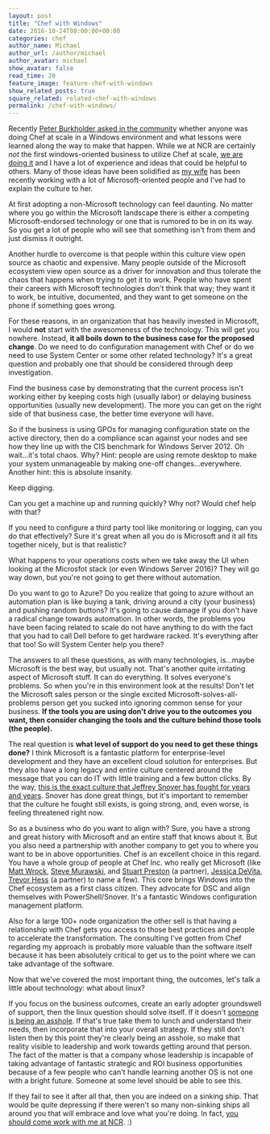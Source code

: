 ```yaml
---
layout: post
title: "Chef with Windows"
date: 2016-10-24T08:00:00+00:00
categories: chef
author_name: Michael
author_url: /author/michael
author_avatar: michael
show_avatar: false
read_time: 20
feature_image: feature-chef-with-windows
show_related_posts: true
square_related: related-chef-with-windows
permalink: /chef-with-windows/
---
```

Recently [Peter Burkholder asked in the community](https://discourse.chef.io/t/chef-in-a-windows-monoculture-success-examples/9733/7) whether anyone was doing Chef at scale in a Windows environment and what lessons were learned along the way to make that happen. While we at NCR are certainly *not* the first windows-oriented business to utilize Chef at scale, [we are doing it](https://www.youtube.com/watch?v=ZG3OZologLU&t=45s) and I have a lot of experience and ideas that could  be helpful to others. Many of those ideas have been solidified as [my wife](http://www.anniehedgie.com) has been recently working with a lot of Microsoft-oriented people and I've had to explain the culture to her.

At first adopting a non-Microsoft technology can feel daunting. No matter where you go within the Microsoft landscape there is either a competing Microsoft-endorsed technology or one that is rumored to be in on its way. So you get a lot of people who will see that something isn't from them and just dismiss it outright.

Another hurdle to overcome is that people within this culture view open source as chaotic and expensive. Many people outside of the Microsoft ecosystem view open source as a driver for innovation and thus tolerate the chaos that happens when trying to get it to work. People who have spent their careers with Microsoft technologies don't think that way; they want it to work, be intuitive, documented, and they want to get someone on the phone if something goes wrong.

For these reasons, in an organization that has heavily invested in Microsoft, I would **not** start with the awesomeness of the technology. This will get you nowhere. Instead, **it all boils down to the business case for the proposed change**. Do we need to do configuration management with Chef or do we need to use System Center or some other related technology? It's a great question and probably one that should be considered through deep investigation.

Find the business case by demonstrating that the current process isn't working either by keeping costs high (usually labor) or delaying business opportunities (usually new development). The more you can get on the right side of that business case, the better time everyone will have.

So if the business is using GPOs for managing configuration state on the active directory, then do a compliance scan against your nodes and see how they line up with the CIS benchmark for Windows Server 2012. Oh wait...it's total chaos. Why? Hint: people are using remote desktop to make your system unmanageable by making one-off changes...everywhere. Another hint: this is absolute insanity.

Keep digging.

Can you get a machine up and running quickly? Why not? Would chef help with that?

If you need to configure a third party tool like monitoring or logging, can you do that effectively? Sure it's great when all you do is Microsoft and it all fits together nicely, but is that realistic?

What happens to your operations costs when we take away the UI when looking at the Microsfot stack (or even Windows Server 2016)? They will go way down, but you're not going to get there without automation.

Do you want to go to Azure? Do you realize that going to azure without an automation plan is like buying a tank, driving around a city (your business) and pushing random buttons? It's going to cause damage if you don't have a radical change towards automation. In other words, the problems you have been facing related to scale do not have anything to do with the fact that you had to call Dell before to get hardware racked. It's everything after that too! So will System Center help you there?

The answers to all these questions, as with many technologies, is...maybe Microsoft is the best way, but usually not. That's another quite irritating aspect of Microsoft stuff. It can do everything. It solves everyone's problems. So when you're in this environment look at the results! Don't let the Microsoft sales person or the single excited Microsoft-solves-all-problems person get you sucked into ignoring common sense for your business. **If the tools you are using don't drive you to the outcomes you want, then consider changing the tools and the culture behind those tools (the people).**

The real question is **what level of support do you need to get these things done?** I think Microsoft is a fantastic platform for enterprise-level development and they have an excellent cloud solution for enterprises. But they also have a long legacy and entire culture centered around the message that you can do IT with little training and a few button clicks. By the way, [this is the exact culture that Jeffrey Snover has fought for years and years](https://www.youtube.com/watch?v=3Uvq38XOark). Snover has done great things, but it's important to remember that the culture he fought still exists, is going strong, and, even worse, is feeling threatened right now.

So as a business who do you want to align with? Sure, you have a strong and great history with Microsoft and an entire staff that knows about it. But you also need a partnership with another company to get you to where you want to be in above opportunities. Chef is an excellent choice in this regard. You have a whole group of people at Chef Inc. who really get Microsoft (like [Matt Wrock](http://www.hurryupandwait.io/), [Steve Murawski](http://stevenmurawski.com/), and [Stuart Preston](http://stuartpreston.net/) (a partner), [Jessica DeVita](http://www.theubergeekgirl.com/), [Trevor Hess](https://twitter.com/trevorghess?ref_src=twsrc%5Egoogle%7Ctwcamp%5Eserp%7Ctwgr%5Eauthor) (a partner) to name a few). This core brings Windows into the Chef ecosystem as a first class citizen. They advocate for DSC and align themselves with PowerShell/Snover. It's a fantastic Windows configuration management platform.

Also for a large 100+ node organization the other sell is that having a relationship with Chef gets you access to those best practices and people to accelerate the transformation. The consulting I've gotten from Chef regarding my approach is probably more valuable than the software itself because it has been absolutely critical to get us to the point where we can take advantage of the software.

Now that we've covered the most important thing, the outcomes, let's talk a little about technology: what about linux?

If you focus on the business outcomes, create an early adopter groundswell of support, then the linux question should solve itself. If it doesn't [someone is being an asshole](/the-technical-asshole-curse/). If that's true take them to lunch and understand their needs, then incorporate that into your overall strategy. If they still don't listen then by this point they're clearly being an asshole, so make that reality visible to leadership and work towards getting around that person. The fact of the matter is that a company whose leadership is incapable of taking advantage of fantastic strategic and ROI business opportunities because of a few people who can't handle learning another OS is not one with a bright future. Someone at some level should be able to see this.

If they fail to see it after all that, then you are indeed on a sinking ship. That would be quite depressing if there weren't so many non-sinking ships all around you that will embrace and love what you're doing. In fact, [you should come work with me at NCR](https://www.ncr.com/careers). :)
